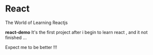 # React
The World of Learning Reactjs

<b>react-demo</b>
It's the first project after i begin to learn react , and it not finished ...

Expect me to be better !!!
